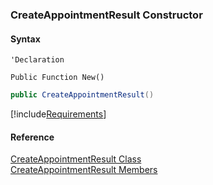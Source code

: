﻿### CreateAppointmentResult Constructor

#### Syntax

```vbnet
'Declaration

Public Function New()
```

```csharp
public CreateAppointmentResult()
```

[!include[Requirements](../partials/requirements.md)]

#### Reference

[CreateAppointmentResult Class](FChoice.Toolkits.Clarify~FChoice.Toolkits.Clarify.FieldOps.CreateAppointmentResult.md)  
[CreateAppointmentResult Members](FChoice.Toolkits.Clarify~FChoice.Toolkits.Clarify.FieldOps.CreateAppointmentResult_members.md)